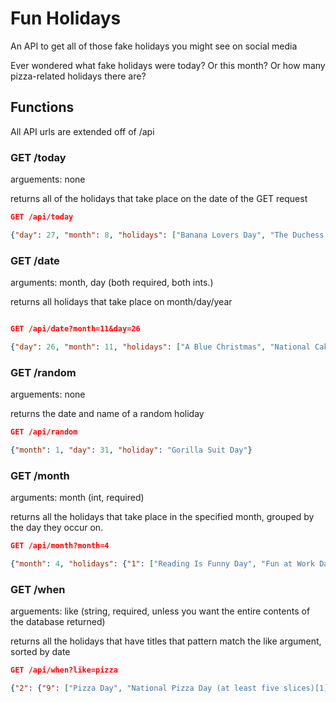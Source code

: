 # Fun Holidays

An API to get all of those fake holidays you might see on social media

Ever wondered what fake holidays were today? Or this month? Or how many pizza-related holidays there are? 

## Functions

All API urls are extended off of /api

### GET /today

arguements: none

returns all of the holidays that take place on the date of the GET request

```JSON
GET /api/today

{"day": 27, "month": 8, "holidays": ["Banana Lovers Day", "The Duchess Who Wasnt Day", "The Duchess Who Wasn't Day", "Petroleum Day", "Tug-of-War Day", "International Bat Night", "National Pots de Cr\u00e8me Day", "Burger Day", "Pots De Creme Day", "National Banana Lovers Day", "International Lottery Day"]}
```

### GET /date

arguments: month, day (both required, both ints.)

returns all holidays that take place on month/day/year

``` JSON

GET /api/date?month=11&day=26

{"day": 26, "month": 11, "holidays": ["A Blue Christmas", "National Cake Day", "Cakes Day", "Turkey Free Thanksgiving", "Cake Day", "Day of Mourning"]}

```

### GET /random

arguements: none

returns the date and name of a random holiday

``` JSON
GET /api/random

{"month": 1, "day": 31, "holiday": "Gorilla Suit Day"}
```

### GET /month

arguments: month (int, required)

returns all the holidays that take place in the specified month, grouped by the day they occur on.

``` JSON
GET /api/month?month=4

{"month": 4, "holidays": {"1": ["Reading Is Funny Day", "Fun at Work Day", "Day Of Hope", "One Cent Day", "Sourdough Bread Day", "Fun Day"], "2": ["Love Your Produce Manager Day", "Ferret Day", "National Peanut Butter and Jelly Day", "Peanut Butter and Jelly Day", "World Autism Day", "Children's Book Day", "Tell A Lie Day"], "3": ["National Find a Rainbow Day", "World Party Day", "Poet in a Cupcake Day", "Tweed Day", "Fish Fingers and Custard Day", "Find A Rainbow Day", "Chocolate Mousse Day", "Walk to Work Day"], "4": ...
```

### GET /when

arguements: like (string, required, unless you want the entire contents of the database returned)

returns all the holidays that have titles that pattern match the like argument, sorted by date

``` JSON
GET /api/when?like=pizza

{"2": {"9": ["Pizza Day", "National Pizza Day (at least five slices)[1]"], "10": ["Great American Pizza Bake"], "16": ["Great American Pizza Bake"]}, "4": {"5": ["Deep Dish Pizza Day"]}, "5": {"15": ["Pizza Party Day"]}, "9": {"5": ["National Cheese Pizza Day", "Cheese Pizza Day"], "20": ["Pepperoni Pizza Day", "National Pepperoni Pizza Day"]}, "10": {"9": ["Beer and Pizza Day", "International Beer and Pizza Day"], "11": ["Sausage Pizza Day", "National Sausage Pizza Day"]}, "11": {"12": ["Pizza With The Works Except Anchovies Day", "National Pizza with the Works Except Anchovies Day"]}}

```
